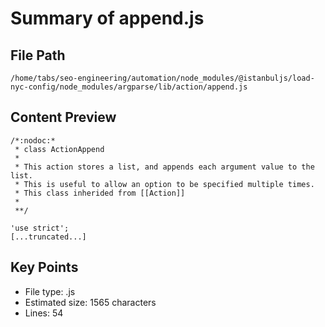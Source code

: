 # Summary of append.js
  
## File Path
`/home/tabs/seo-engineering/automation/node_modules/@istanbuljs/load-nyc-config/node_modules/argparse/lib/action/append.js`

## Content Preview
```
/*:nodoc:*
 * class ActionAppend
 *
 * This action stores a list, and appends each argument value to the list.
 * This is useful to allow an option to be specified multiple times.
 * This class inherided from [[Action]]
 *
 **/

'use strict';
[...truncated...]
```

## Key Points
- File type: .js
- Estimated size: 1565 characters
- Lines: 54
